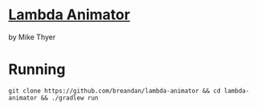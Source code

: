 # [Lambda Animator](http://thyer.name/lambda-animator/)

by Mike Thyer

# Running

`git clone https://github.com/breandan/lambda-animator && cd lambda-animator && ./gradlew run`